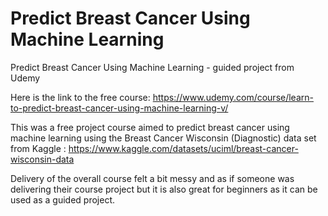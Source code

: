 # Predict Breast Cancer Using Machine Learning
Predict Breast Cancer Using Machine Learning - guided project from Udemy

Here is the link to the free course: https://www.udemy.com/course/learn-to-predict-breast-cancer-using-machine-learning-v/ 

This was a free project course aimed to predict breast cancer using machine learning using the Breast Cancer Wisconsin (Diagnostic) data set from Kaggle : https://www.kaggle.com/datasets/uciml/breast-cancer-wisconsin-data

Delivery of the overall course felt a bit messy and as if someone was delivering their course project but it is also great for beginners as it can be used as a guided project. 
